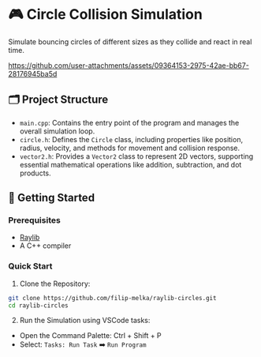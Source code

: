 # 🎮 Circle Collision Simulation

Simulate bouncing circles of different sizes as they collide and react in real time.


https://github.com/user-attachments/assets/09364153-2975-42ae-bb67-28176945ba5d


## 🗂️ Project Structure

-   `main.cpp`: Contains the entry point of the program and manages the overall simulation loop.
-   `circle.h`: Defines the `Circle` class, including properties like position, radius, velocity, and methods for movement and collision response.
-   `vector2.h`: Provides a `Vector2` class to represent 2D vectors, supporting essential mathematical operations like addition, subtraction, and dot products.

## 🚀 Getting Started

### Prerequisites

-   [Raylib](https://www.raylib.com/)
-   A C++ compiler

### Quick Start

1. Clone the Repository:

```bash
git clone https://github.com/filip-melka/raylib-circles.git
cd raylib-circles
```

2. Run the Simulation using VSCode tasks:

-   Open the Command Palette: Ctrl + Shift + P
-   Select: `Tasks: Run Task` ➡️ `Run Program`
